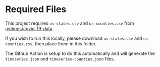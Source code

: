 # Required Files 
This project requires `us-states.csv` and `us-counties.csv` from [nytimes/covid-19-data](https://github.com/nytimes/covid-19-data). 
 
If you wish to run this locally, please download `us-states.csv` and `us-counties.csv`, then place them in this folder. 
 
The Github Action is setup to do this automatically and will generate the `timeseries.json` and `timeseries-counties.json` files.
